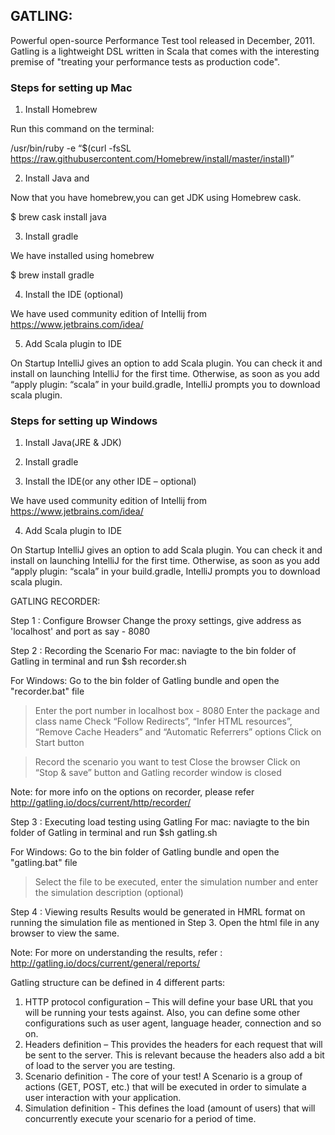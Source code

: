 ## GATLING:
Powerful open-source Performance Test tool released in December, 2011. Gatling is a lightweight DSL written in Scala that comes with the interesting premise of "treating your performance tests as production code".

### Steps for setting up Mac
1. Install Homebrew

Run this command on the terminal:

/usr/bin/ruby -e “$(curl -fsSL https://raw.githubusercontent.com/Homebrew/install/master/install)”

2. Install Java and

Now that you have homebrew,you can get JDK using Homebrew cask.

$ brew cask install java

3. Install gradle

We have installed using homebrew

$ brew install gradle

4. Install the IDE (optional)

We have used community edition of Intellij from https://www.jetbrains.com/idea/

5. Add Scala plugin to IDE

On Startup IntelliJ gives an option to add Scala plugin. You can check it and install on launching IntelliJ for the first time. Otherwise, as soon as you add “apply plugin: “scala” in your build.gradle, IntelliJ prompts you to download scala plugin.

### Steps for setting up Windows
1. Install Java(JRE & JDK)

2. Install gradle

3. Install the IDE(or any other IDE – optional)

We have used community edition of Intellij from https://www.jetbrains.com/idea/

4. Add Scala plugin to IDE

On Startup IntelliJ gives an option to add Scala plugin. You can check it and install on launching IntelliJ for the first time. Otherwise, as soon as you add “apply plugin: “scala” in your build.gradle, IntelliJ prompts you to download scala plugin.

GATLING RECORDER:

Step 1 : Configure Browser
Change the proxy settings, give address as 'localhost' and port as say - 8080

Step 2 : Recording the Scenario
For mac: naviagte to the bin folder of Gatling in terminal and run
$sh recorder.sh

For Windows: Go to the bin folder of Gatling bundle and open the "recorder.bat" file

>Enter the port number in localhost box - 8080
>Enter the package and class name
>Check “Follow Redirects”, “Infer HTML resources”, “Remove Cache Headers” and “Automatic Referrers” options
>Click on Start button

>Record the scenario you want to test
>Close the browser
>Click on “Stop & save” button and Gatling recorder window is closed

Note: for more info on the options on recorder, please refer http://gatling.io/docs/current/http/recorder/

Step 3 : Executing load testing using Gatling
For mac: naviagte to the bin folder of Gatling in terminal and run
$sh gatling.sh

For Windows: Go to the bin folder of Gatling bundle and open the "gatling.bat" file

>Select the file to be executed, enter the simulation number and enter the simulation description (optional)

Step 4 : Viewing results
Results would be generated in HMRL format on running the simulation file as mentioned in Step 3. Open the html file in any browser to view the same.

Note: For more on understanding the results, refer : http://gatling.io/docs/current/general/reports/

Gatling structure can be defined in 4 different parts:

1) HTTP protocol configuration – This will define your base URL that you will be running your tests against. Also, you can define some other configurations such as user agent, language header, connection and so on.
2) Headers definition – This provides the headers for each request that will be sent to the server. This is relevant because the headers also add a bit of load to the server you are testing.
3) Scenario definition - The core of your test! A Scenario is a group of actions (GET, POST, etc.) that will be executed in order to simulate a user interaction with your application.
4) Simulation definition - This defines the load (amount of users) that will concurrently execute your scenario for a period of time.
